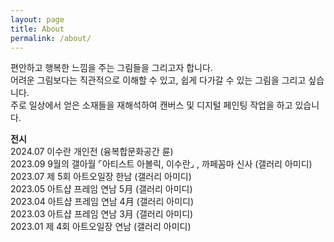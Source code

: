 ```yaml
---
layout: page
title: About
permalink: /about/
---
```


편안하고 행복한 느낌을 주는 그림들을 그리고자 합니다.  
어려운 그림보다는 직관적으로 이해할 수 있고, 쉽게 다가갈 수 있는 그림을 그리고 싶습니다.  
주로 일상에서 얻은 소재들을 재해석하여 캔버스 및 디지털 페인팅 작업을 하고 있습니다.  


**전시**  
2024.07 이수란 개인전 (융복합문화공간 륜)  
2023.09 9월의 갤아월 ⌜아티스트 아볼릭, 이수란⌟ , 까페꼼마 신사 (갤러리 아미디)  
2023.07 제 5회 아트오일장 한남 (갤러리 아미디)  
2023.05 아트샵 프레임 연남 5月 (갤러리 아미디)  
2023.04 아트샵 프레임 연남 4月 (갤러리 아미디)  
2023.03 아트샵 프레임 연남 3月 (갤러리 아미디)  
2023.01 제 4회 아트오일장 연남 (갤러리 아미디)  
